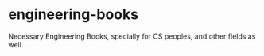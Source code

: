 # engineering-books

Necessary Engineering Books, specially for CS peoples, and other fields as well. 
